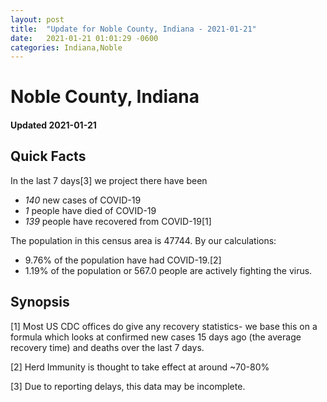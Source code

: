 ```yaml
---
layout: post
title:  "Update for Noble County, Indiana - 2021-01-21"
date:   2021-01-21 01:01:29 -0600
categories: Indiana,Noble
---
```


# Noble County, Indiana
#### Updated 2021-01-21

## Quick Facts

In the last 7 days[3] we project there have been
- *140* new cases of COVID-19
- *1* people have died of COVID-19
- *139* people have recovered from COVID-19[1]

The population in this census area is 47744. By our calculations:
- 9.76% of the population have had COVID-19.[2]
- 1.19% of the population or 567.0 people are actively fighting the virus.

## Synopsis




[1] Most US CDC offices do give any recovery statistics- we base this on a formula which looks at confirmed new cases
15 days ago (the average recovery time) and deaths over the last 7 days.

[2] Herd Immunity is thought to take effect at around ~70-80%

[3] Due to reporting delays, this data may be incomplete.
 
    
